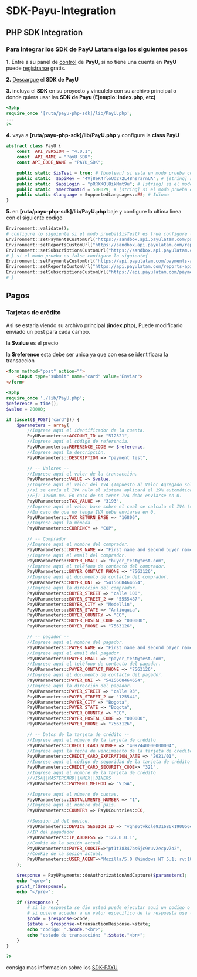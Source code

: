 # SDK-Payu-Integration
## PHP SDK Integration
### Para integrar los SDK de PayU Latam siga los siguientes pasos

**1.** Entre a su panel de [control](https://merchants.payulatam.com/#/login/auth) de **PayU**, si no tiene una cuenta en **PayU** puede [registrarse](https://merchants.payulatam.com/#/login/auth) gratis.

**2.** [Descargue](http://developers.payulatam.com/es/sdk/) el **SDK de PayU**

**3.** incluya el **SDK** en su proyecto y vinculelo con su archivo principal o donde quiera usar las **SDK de Payu (Ejemplo: index.php, etc)**
```php
<?php
require_once '[ruta/payu-php-sdk]/lib/PayU.php';
...
?>
```

**4.** vaya a **[ruta/payu-php-sdk]/lib/PayU.php** y configure la **class PayU**
```php
abstract class PayU {
	const  API_VERSION = "4.0.1";
	const  API_NAME = "PayU SDK";
	const API_CODE_NAME = "PAYU_SDK";

	public static $isTest = true; # [boolean] si esta en modo prueba coloque true
	public static  $apiKey = "4Vj8eK4rloUd272L48hsrarnUA"; # [string] si el modo prueba es false(en produccion) la apiKey seria la de su panel administrativo 
	public static  $apiLogin = "pRRXKOl8ikMmt9u"; # [string] si el modo prueba es false(en produccion) la apiLogin seria la de su panel administrativo
	public static  $merchantId = 508029; # [string] si el modo prueba es false(en produccion) la merchantId seria la de su panel administrativo
	public static $language = SupportedLanguages::ES; # Idioma
}
```
**5.** en **[ruta/payu-php-sdk]/lib/PayU.php** baje y configure la ultima linea con el siguiente codigo
```php
Environment::validate();
# configure lo siguiente si el modo prueba($isTest) es true configure lo siguiente {
Environment::setPaymentsCustomUrl("https://sandbox.api.payulatam.com/payments-api/4.0/service.cgi");
Environment::setReportsCustomUrl("https://sandbox.api.payulatam.com/reports-api/4.0/service.cgi");
Environment::setSubscriptionsCustomUrl("https://sandbox.api.payulatam.com/payments-api/rest/v4.9/");
# } si el modo prueba es false configure lo siguiente{
Environment::setPaymentsCustomUrl("https://api.payulatam.com/payments-api/4.0/service.cgi");
Environment::setReportsCustomUrl("https://api.payulatam.com/reports-api/4.0/service.cgi");
Environment::setSubscriptionsCustomUrl("https://api.payulatam.com/payments-api/rest/v4.9/");
# }
```
## Pagos
### Tarjetas de crédito
Asi se estaria viendo su archivo principal (**index.php**), Puede modificarlo enviado un post para cada campo.

la **$value** es el precio 

la **$reference** esta debe ser unica ya que con esa se identificara la transaccion 

```html
<form method="post" action="">
	<input type="submit" name="card" value="Enviar">
</form>
```
```php
<?php 
require_once './lib/PayU.php';
$reference = time();
$value = 20000;

if (isset($_POST['card'])) {
	$parameters = array(
		//Ingrese aquí el identificador de la cuenta.
		PayUParameters::ACCOUNT_ID => "512321",
		//Ingrese aquí el código de referencia.
		PayUParameters::REFERENCE_CODE => $reference,
		//Ingrese aquí la descripción.
		PayUParameters::DESCRIPTION => "payment test",

	    // -- Valores --
	    //Ingrese aquí el valor de la transacción.
	    PayUParameters::VALUE => $value,
	    //Ingrese aquí el valor del IVA (Impuesto al Valor Agregado solo valido para Colombia) de la transacción,
	    //si se envía el IVA nulo el sistema aplicará el 19% automáticamente. Puede contener dos dígitos decimales.
	    //Ej: 19000.00. En caso de no tener IVA debe enviarse en 0.
	    PayUParameters::TAX_VALUE => "3193",
	    //Ingrese aquí el valor base sobre el cual se calcula el IVA (solo valido para Colombia).
	    //En caso de que no tenga IVA debe enviarse en 0.
	    PayUParameters::TAX_RETURN_BASE => "16806",
		//Ingrese aquí la moneda.
		PayUParameters::CURRENCY => "COP",

		// -- Comprador
		//Ingrese aquí el nombre del comprador.
		PayUParameters::BUYER_NAME => "First name and second buyer name",
		//Ingrese aquí el email del comprador.
		PayUParameters::BUYER_EMAIL => "buyer_test@test.com",
		//Ingrese aquí el teléfono de contacto del comprador.
		PayUParameters::BUYER_CONTACT_PHONE => "7563126",
		//Ingrese aquí el documento de contacto del comprador.
		PayUParameters::BUYER_DNI => "5415668464654",
		//Ingrese aquí la dirección del comprador.
		PayUParameters::BUYER_STREET => "calle 100",
		PayUParameters::BUYER_STREET_2 => "5555487",
		PayUParameters::BUYER_CITY => "Medellin",
		PayUParameters::BUYER_STATE => "Antioquia",
		PayUParameters::BUYER_COUNTRY => "CO",
		PayUParameters::BUYER_POSTAL_CODE => "000000",
		PayUParameters::BUYER_PHONE => "7563126",

		// -- pagador --
		//Ingrese aquí el nombre del pagador.
		PayUParameters::PAYER_NAME => "First name and second payer name",
		//Ingrese aquí el email del pagador.
		PayUParameters::PAYER_EMAIL => "payer_test@test.com",
		//Ingrese aquí el teléfono de contacto del pagador.
		PayUParameters::PAYER_CONTACT_PHONE => "7563126",
		//Ingrese aquí el documento de contacto del pagador.
		PayUParameters::PAYER_DNI => "5415668464654",
		//Ingrese aquí la dirección del pagador.
		PayUParameters::PAYER_STREET => "calle 93",
		PayUParameters::PAYER_STREET_2 => "125544",
		PayUParameters::PAYER_CITY => "Bogota",
		PayUParameters::PAYER_STATE => "Bogota",
		PayUParameters::PAYER_COUNTRY => "CO",
		PayUParameters::PAYER_POSTAL_CODE => "000000",
		PayUParameters::PAYER_PHONE => "7563126",

		// -- Datos de la tarjeta de crédito --
		//Ingrese aquí el número de la tarjeta de crédito
		PayUParameters::CREDIT_CARD_NUMBER => "4097440000000004",
		//Ingrese aquí la fecha de vencimiento de la tarjeta de crédito
		PayUParameters::CREDIT_CARD_EXPIRATION_DATE => "2021/01",
		//Ingrese aquí el código de seguridad de la tarjeta de crédito
		PayUParameters::CREDIT_CARD_SECURITY_CODE=> "321",
		//Ingrese aquí el nombre de la tarjeta de crédito
		//VISA||MASTERCARD||AMEX||DINERS
		PayUParameters::PAYMENT_METHOD => "VISA",

		//Ingrese aquí el número de cuotas.
		PayUParameters::INSTALLMENTS_NUMBER => "1",
		//Ingrese aquí el nombre del pais.
		PayUParameters::COUNTRY => PayUCountries::CO,

		//Session id del device.
		PayUParameters::DEVICE_SESSION_ID => "vghs6tvkcle931686k1900o6e1",
		//IP del pagadador
		PayUParameters::IP_ADDRESS => "127.0.0.1",
		//Cookie de la sesión actual.
		PayUParameters::PAYER_COOKIE=>"pt1t38347bs6jc9ruv2ecpv7o2",
		//Cookie de la sesión actual.
		PayUParameters::USER_AGENT=>"Mozilla/5.0 (Windows NT 5.1; rv:18.0) Gecko/20100101 Firefox/18.0"
	);

	$response = PayUPayments::doAuthorizationAndCapture($parameters);
	echo "<pre>";
	print_r($response);
	echo "</pre>";

	if ($response) {
		# si la respuesta se dio usted puede ejecutar aqui un codigo o insertar los valores a su base de datos
		# si quiere acceder a un valor especifico de la respuesta use ->
		$code = $response->code;
		$state = $response->transactionResponse->state;
		echo "codigo: ".$code."<br>";
		echo "estado de transacción: ".$state."<br>";
	}
}

?>
```
consiga mas informacion sobre los [SDK-PAYU](http://developers.payulatam.com/es/sdk/payments.html)
